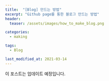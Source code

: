 ```yaml
---
title:  "[Blog] 만드는 방법"
excerpt: "Github page를 통한 블로그 만드는 방법"
header:
  teaser: /assets/images/how_to_make_blog.png

categories:
  - making

tags:
  - Blog

last_modified_at: 2021-03-14
---
```

이 포스트는 업데이트 예정입니다.